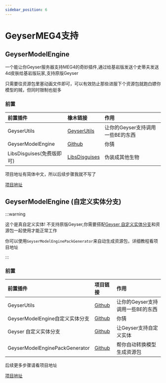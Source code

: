 ```yaml
---
sidebar_position: 6
---
```


# GeyserMEG4支持

## GeyserModelEngine

一个能让你Geyser服务器支持MEG4的奇妙插件,通过给基岩版发送个史蒂夫发送4d皮肤给基岩版玩家,支持原版Geyser

只需要往资源包里塞动画文件即可，可以有效防止那些进服下个资源包就跑白嫖你模型的贼，但同时限制也挺多

### 前置

| 前置插件                       | 橡木链接                                                             | 作用                            |
| :---                           | :----                                                                | :---                            |
| GeyserUtils                    | [GeyserUtils](https://github.com/zimzaza4/GeyserUtils)               | 让你的Geyser支持调用一些BE的东西  |
| GeyserModelEngine              | [Github](https://github.com/zimzaza4/GeyserModelEngine)              | 你猜                            |
| LibsDisguises(免费版即可)       | [LibsDisguises](https://www.spigotmc.org/resources/libs-disguises-free.81/)| 伪装成其他生物             |

项目地址有简体中文，所以后续步骤我就不写了

[项目地址](https://github.com/zimzaza4/GeyserModelEngine)

## GeyserModelEngine (自定义实体分支)

:::warning

这个是真自定义实体! 不支持原版Geyser,你需要搭配[Geyser 自定义实体分支](https://github.com/zimzaza4/Geyser)和资源包一起使用才能正常工作

你可以使用`GeyserModelEnginePackGenerator`来自动生成资源包，详细教程看项目地址

:::

### 前置

| 前置插件                       | 项目链接                                                             | 作用                            |
| :---                           | :----                                                                | :---                            |
| GeyserUtils                    | [Github](https://github.com/zimzaza4/GeyserUtils)                    | 让你的Geyser支持调用一些BE的东西  |
| GeyserModelEngine自定义实体分支 | [Github](https://github.com/zimzaza4/GeyserModelEngine/tree/custom-entity)| 你猜                        |
| Geyser 自定义实体分支           | [Github](https://github.com/zimzaza4/Geyser)                         | 让Geyser支持自定义实体            |
| GeyserModelEnginePackGenerator | [Github](https://github.com/zimzaza4/GeyserModelEnginePackGenerator) | 帮你自动转换模型生成资源包        |

后续更多步骤请看项目地址

[项目地址](https://github.com/zimzaza4/GeyserModelEngine/tree/custom-entity)
